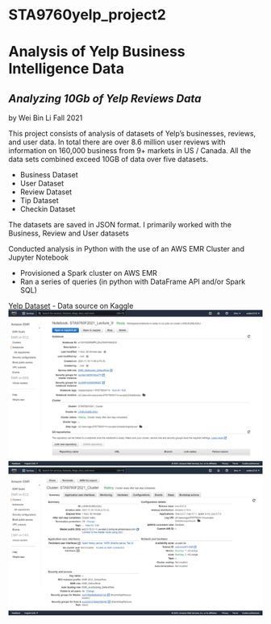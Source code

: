 # STA9760yelp_project2
# Analysis of Yelp Business Intelligence Data
## _Analyzing 10Gb of Yelp Reviews Data_
by Wei Bin Li Fall 2021

This project consists of analysis of datasets of Yelp’s businesses, reviews, and user data. In total there are over 8.6 million user reviews with information on 160,000 business from 9+ markets in US / Canada. All the data sets combined exceed 10GB of data over five datasets.
- Business Dataset
- User Dataset
- Review Dataset
- Tip Dataset
- Checkin Dataset

The datasets are saved in JSON format. I primarily worked with the Business, Review and User datasets 

Conducted analysis in Python with the use of an AWS EMR Cluster and Jupyter Notebook
-  Provisioned a Spark cluster on AWS EMR
-  Ran a series of queries (in python with DataFrame API and/or Spark SQL) 

[Yelp Dataset](https://www.kaggle.com/yelp-dataset/yelp-dataset) - Data source on Kaggle
![notebook](assets/EMR_notebook.png)
![cluster](assets/EMR_cluster.png)
